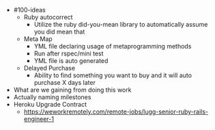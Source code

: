 - #100-ideas
	- Ruby autocorrect
		- Utilize the ruby did-you-mean library to automatically assume you did mean that
	- Meta Map
		- YML file declaring usage of metaprogramming methods
		- Run after rspec/mini test
		- YML file is auto generated
	- Delayed Purchase
		- Ability to find something you want to buy and it will auto purchase X days later
- What are we gaining from doing this work
- Actually naming milestones
- Heroku Upgrade Contract
	- https://weworkremotely.com/remote-jobs/lugg-senior-ruby-rails-engineer-1